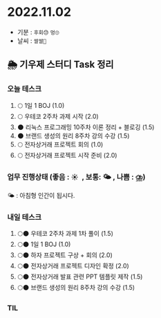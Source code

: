 # 2022.11.02

- 기분 : `후회😓` `멍🙄`
- 날씨 : `쌀쌀🥶`

## 🌦️ 기우제 스터디 Task 정리

### 오늘 테스크

1. 🌕 1일 1 BOJ (1.0)
2. 🌕 우테코 2주차 과제 시작 (2.0)
3. 🌑 리눅스 프로그래밍 10주차 이론 정리 + 블로깅 (1.5)
4. 🌑 브랜드 생성의 원리 8주차 강의 수강 (1.5)
5. 🌕 전자상거래 프로젝트 회의 (1.0)
6. 🌕 전자상거래 프로젝트 시작 준비 (2.0)

### 업무 진행상태 (좋음 : ☀  , 보통: 🌤 , 나쁨 : ⛈)

🌤 : 아침형 인간이 됩시다.

### 내일 테스크

1. 🌕🌑 우테코 2주차 과제 1차 풀이 (1.5)
2. 🌕🌑 1일 1 BOJ (1.0)
3. 🌕🌑 하자 프로젝트 구상 + 회의 (2.0)
4. 🌕🌑 전자상거래 프로젝트 디자인 확정 (2.0)
5. 🌕🌑 전자상거래 발표 관련 PPT 템플릿 제작 (1.5)
6. 🌕🌑 브랜드 생성의 원리 8주차 강의 수강 (1.5)

### TIL
